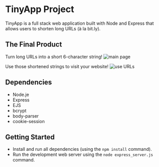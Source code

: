 # TinyApp Project

TinyApp is a full stack web application built with Node and Express that allows users to shorten long URLs (à la bit.ly).

## The Final Product

Turn long URLs into a short 6-character string!
![main page](/mainpg.png)

Use those shortened strings to visit your website!
![use URLs](/using-short-urls.png)


## Dependencies

- Node.je
- Express
- EJS
- bcrypt
- body-parser
- cookie-session

## Getting Started

- Install and run all dependencies (using the `npm install` command).
- Run the development web server using the `node express_server.js` command.